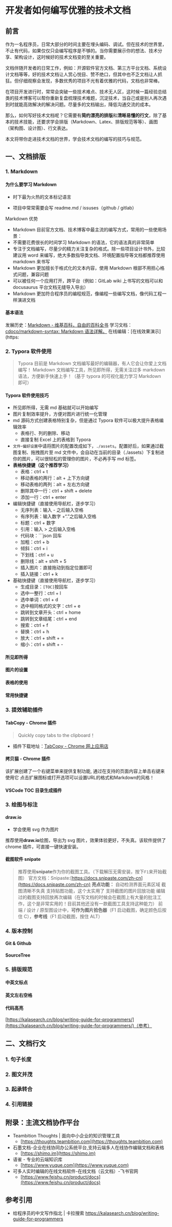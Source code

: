 # 开发者如何编写优雅的技术文档
## 前言

作为一名程序员，日常大部分的时间主要在埋头编码、调试。但在技术的世界里，不止有代码，如果仅仅只会编写程序是不够的。当你需要展示你的想法、技术分享、架构设计，这时候好的技术文档变的至关重要。

文档伴随开发者的日常工作，例如：开源软件官方文档、第三方平台文档、系统设计文档等等，好的技术文档让人赏心悦目、赞不绝口，但其中也不乏文档让人抓狂。但仔细观察会发现，多数优秀的项目不光有着优雅的代码，文档也非常棒。

在项目开发进行时，常常会突破一些技术难点、技术无人区，这时候一篇经验总结类的技术博客可以帮你重新复盘梳理技术难题，沉淀技术，当自己或是别人再次遇到时就能高效解决的解决问题。尽量多的文档输出，降低沟通交流的成本。

那么，如何写好技术文档呢？它需要有**简约漂亮的排版**和**清晰易懂的行文**，除了基本的技术技能，还要求学会排版（Markdown、Latex、排版规范等等）、画图（架构图、设计图）、行文表达。

本文将带你走进技术文档的世界，学会技术文档的编写的技巧与规范。



## 一、文档排版

### 1. Markdown

#### 为什么要学习 Markdown

- 时下最为火热的文本标记语言

* 项目中常常需要会写 readme.md / issuses（github / gitlab）





Markdown 优势

* Markdown 目前官方文档、技术博客中最主流的编写方式，常用的一些使用场景：
* 不需要花费很长的时间学习 Markdown 的语法，它的语法真的非常简单
* 专注于文档编写，尽量少的精力关注复杂的格式。除一些项目设计书外，比较建议用 word 来编写，绝大多数指导类文档、环境配置指导等文档都推荐使用 markdown 来书写
* Markdown 更加擅长于格式化的文本内容，使用 Markdown 根部不用担心格式问题，兼容问题
* 可以被任何一个应用打开，跨平台（例如：GitLab wiki  上书写的文档可以和 docusaurus 平台文档无缝导入导出）
* Markdown 更加符合程序员的编程规范，像编程一些编写文档，像代码工程一样演进文档



#### 基本语法

发展历史：[Markdown - 维基百科，自由的百科全书](https://zh.wikipedia.org/wiki/Markdown)
学习文档：[cdoco/markdown-syntax: Markdown 语法详解。](https://github.com/cdoco/markdown-syntax)
在线编辑：[在线效果演示](https:



### 2. Typora 软件使用



>Typora 目前是 Markdown 文档编写最好的编辑器，有人它会让你爱上文档编写！
>Markdown 文档编写工具，所见即所得，无需关注过多 markdown 语法，方便新手快速上手！（基于 typora 的可视化能力学习 Markdown 即可）

#### Typora 软件使用技巧

* 所见即所得，无需 md 基础就可以开始编写
* 图片复制效率提升，方便对图片进行统一化管理
* md 源码方式创建表格特别复杂，但是通过 Typora 软件可以极大提升表格编辑效率
  * 表格行、列的删除、移动
  * 直接复制 Excel 上的表格到 Typora
* `文件`-`偏好设置`中请将图片的配置改成如下，`./assets`。配置好后，如果通过截图复制、拖拽图片至 md 文件中，会自动在当前的目录（./assets）下复制进你的图片，可以很轻松的管理你的图片，不必再手写 md 标签。
* **表格快捷键（这个推荐学习）**
  * 表格：ctrl + t
  * 移动表格的两行：alt + 上下方向键
  * 移动表格的两列：alt + 左右方向键
  * 删除其中一行：ctrl + shift + delete
  * 添加一行：ctrl + enter
* 编辑快捷键（直接使用导航栏，逐步学习）
  * 无序列表：输入 - 之后输入空格
  * 有序列表：输入数字 +“.”之后输入空格
  * 标题：ctrl + 数字
  * 引用：输入 > 之后输入空格
  * 代码块：```json 回车
  * 加粗：ctrl + b
  * 倾斜：ctrl + i
  * 下划线：ctrl + u
  * 删除线：alt + shift + 5
  * 插入图片：直接拖动到指定位置即可
  * 插入链接：ctrl + k
* 基础快捷键（直接使用导航栏，逐步学习）
  * 生成目录：`[TOC]`按回车
  * 选中一整行：ctrl + l
  * 选中单词：ctrl + d
  * 选中相同格式的文字：ctrl + e
  * 跳转到文章开头：ctrl + home
  * 跳转到文章结尾：ctrl + end
  * 搜索：ctrl + f
  * 替换：ctrl + h
  * 放大：ctrl + shift + =
  * 缩小：ctrl + shift + -







#### 所见即所得

#### 图片的设置

#### 表格的使用

#### 常用快捷键

### 

### 3. 提效辅助插件

#### TabCopy - Chrome 插件

>Quickly copy tabs to the clipboard！

* 插件下载地址：[TabCopy - Chrome 网上应用店](https://chrome.google.com/webstore/detail/tabcopy/micdllihgoppmejpecmkilggmaagfdmb?utm_source=chrome-ntp-icon)





#### 拷贝猫 - Chrome 插件

该扩展创建了一个右键菜单来提供复制功能, 通过在支持的页面内容上单击右键来使用它
点击扩展图标或打开选项可以设置URL的格式和Markdown的风格！



#### VSCode TOC 目录生成插件





### 3. 绘图与标注

#### draw.io

* 学会使用 svg 作为图片

推荐使用**draw.io**绘图，导出为 svg 图片，效果体验更好，不失真。该软件提供了 chrome 插件，可直接一键快速安装。

#### 截图软件 snipate

>推荐使用**snipate**作为你的截图工具。（下载解压无需安装，按下`F1`来开始截图）
>官方文档：Snipaste:[https://docs.snipaste.com/zh-cn](https://docs.snipaste.com/zh-cn)
>**亮点功能：**
>自动检测界面元素区域
>截图清晰不失真
>支持贴图功能，这个太实用了
>支持截图的图片回放功能
>编辑过的截图支持回放再次编辑（在写文档的时候会在截图上有大量的批注工作，这个是非常实用的！目前其他还没有一款截图工具支持这种能力）
>前端 / 设计 / 原型图设计中，**可作为图片拾色器**（F1 启动截图，确定颜色后按住 C），**参考线**（F1 启动截图，按住 ALT）







### 4. 版本控制

#### Git & Github

#### SourceTree



### 5. 排版规范

#### 中英文标点

#### 英文左右空格

#### 代码高亮



[https://kalasearch.cn/blog/writing-guide-for-programmers/](https://kalasearch.cn/blog/writing-guide-for-programmers/)（参考）



## 二、文档行文

### 1. 句子长度

### 2. 图文并茂

### 3. 起承转合

### 4. 引用链接



## 附录：主流文档协作平台

* Teambition Thoughts | 面向中小企业的知识管理工具
    * [https://thoughts.teambition.com](https://thoughts.teambition.com)
* 石墨文档-企业在线协同办公系统平台,支持云端多人在线协作编辑文档和表格
    * [https://shimo.im](https://shimo.im)
* 语雀 - 专业的云端知识库
    * [https://www.yuque.com](https://www.yuque.com)
* 可多人实时编辑的在线文档软件-在线文档（云文档）-飞书官网
    * [https://www.feishu.cn/product/docs](https://www.feishu.cn/product/docs)



## 参考引用

- 给程序员的中文写作指北 | 卡拉搜索
  https://kalasearch.cn/blog/writing-guide-for-programmers